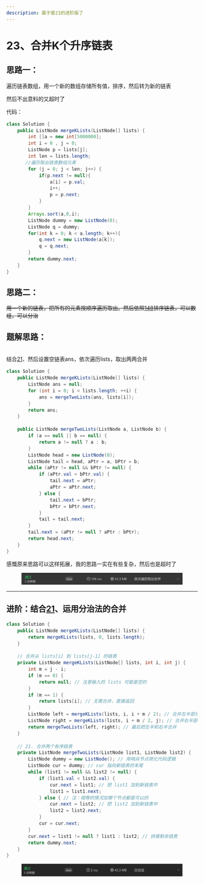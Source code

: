 ```yaml
---
description: 属于是21的进阶版了
---
```


# 23、合并K个升序链表

## 思路一：

遍历链表数组，用一个新的数组存储所有值，排序，然后转为新的链表

然后不出意料的又超时了

代码：

```java
class Solution {
    public ListNode mergeKLists(ListNode[] lists) {
        int []a = new int[5000000];
        int i = 0 , j = 0;
        ListNode p = lists[j];
        int len = lists.length;
       //遍历取出链表数组元素
        for (j = 0; j < len; j++) {
            if(p.next != null){
                a[i] = p.val;
                i++;
                p = p.next;
            }
        }
        Arrays.sort(a,0,i);
        ListNode dummy = new ListNode(0);
        ListNode q = dummy;
        for(int k = 0; k < a.length; k++){
            q.next = new ListNode(a[k]);
            q = q.next;
        }
        return dummy.next;
    }
}
```

## 思路二：

~~用一个新的链表，把所有的元素按顺序遍历取出。然后依照~~[~~148~~](148-pai-xu-lian-biao.md)~~排序链表，可以数组，可以分治~~



## 题解思路：

\
结合[21](21-he-bing-liang-ge-you-xu-lian-biao.md)、然后设置空链表ans，依次遍历lists，取出两两合并

```java
class Solution {
    public ListNode mergeKLists(ListNode[] lists) {
        ListNode ans = null;
        for (int i = 0; i < lists.length; ++i) {
            ans = mergeTwoLists(ans, lists[i]);
        }
        return ans;
    }

    public ListNode mergeTwoLists(ListNode a, ListNode b) {
        if (a == null || b == null) {
            return a != null ? a : b;
        }
        ListNode head = new ListNode(0);
        ListNode tail = head, aPtr = a, bPtr = b;
        while (aPtr != null && bPtr != null) {
            if (aPtr.val < bPtr.val) {
                tail.next = aPtr;
                aPtr = aPtr.next;
            } else {
                tail.next = bPtr;
                bPtr = bPtr.next;
            }
            tail = tail.next;
        }
        tail.next = (aPtr != null ? aPtr : bPtr);
        return head.next;
    }
}
```

感慨原来思路可以这样拓展，我的思路一实在有些复杂，然后也是超时了

<figure><img src="../../.gitbook/assets/image (4) (1).png" alt=""><figcaption></figcaption></figure>

***

## 进阶：结合[21](21-he-bing-liang-ge-you-xu-lian-biao.md)、运用分治法的合并

```java
class Solution {
    public ListNode mergeKLists(ListNode[] lists) {
        return mergeKLists(lists, 0, lists.length);
    }

    // 合并从 lists[i] 到 lists[j-1] 的链表
    private ListNode mergeKLists(ListNode[] lists, int i, int j) {
        int m = j - i;
        if (m == 0) {
            return null; // 注意输入的 lists 可能是空的
        }
        if (m == 1) {
            return lists[i]; // 无需合并，直接返回
        }
        ListNode left = mergeKLists(lists, i, i + m / 2); // 合并左半部分
        ListNode right = mergeKLists(lists, i + m / 2, j); // 合并右半部分
        return mergeTwoLists(left, right); // 最后把左半和右半合并
    }

    // 21. 合并两个有序链表
    private ListNode mergeTwoLists(ListNode list1, ListNode list2) {
        ListNode dummy = new ListNode(); // 用哨兵节点简化代码逻辑
        ListNode cur = dummy; // cur 指向新链表的末尾
        while (list1 != null && list2 != null) {
            if (list1.val < list2.val) {
                cur.next = list1; // 把 list1 加到新链表中
                list1 = list1.next;
            } else { // 注：相等的情况加哪个节点都是可以的
                cur.next = list2; // 把 list2 加到新链表中
                list2 = list2.next;
            }
            cur = cur.next;
        }
        cur.next = list1 != null ? list1 : list2; // 拼接剩余链表
        return dummy.next;
    }
}
```

<figure><img src="../../.gitbook/assets/image (30).png" alt=""><figcaption></figcaption></figure>
